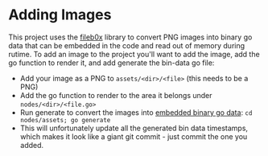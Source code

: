 # Adding Images
This project uses the [fileb0x](https://github.com/UnnoTed/fileb0x) library to convert PNG images into binary go data that can be embedded in the code and read out of memory during rutime.
To add an image to the project you'll want to add the image, add the go function to render it, and add generate the bin-data go file: 
* Add your image as a PNG to `assets/<dir>/<file>`  (this needs to be a PNG)
* Add the go function to render to the area it belongs under `nodes/<dir>/<file.go>`
* Run generate to convert the images into [embedded binary go data](https://github.com/UnnoTed/fileb0x): `cd nodes/assets; go generate`
* This will unfortunately update all the generated bin data timestamps, which makes it look like a giant git commit - just commit the one you added. 

